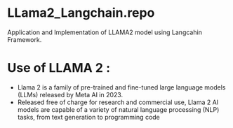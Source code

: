 # LLama2_Langchain.repo
Application and Implementation of LLAMA2 model  using Langcahin Framework.
# Use of LLAMA 2 :
- Llama 2 is a family of pre-trained and fine-tuned large language models (LLMs) released by Meta AI in 2023.
- Released free of charge for research and commercial use, Llama 2 AI models are capable of a variety of natural language processing (NLP) tasks, from text generation to programming code
